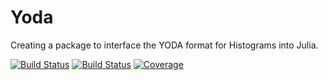 # Yoda
Creating a package to interface the YODA format for Histograms into Julia.

[![Build Status](https://github.com/salvolc/Yoda.jl/actions/workflows/CI.yml/badge.svg?branch=main)](https://github.com/salvolc/Yoda.jl/actions/workflows/CI.yml?query=branch%3Amain)
[![Build Status](https://travis-ci.com/salvolc/Yoda.jl.svg?branch=main)](https://travis-ci.com/salvolc/Yoda.jl)
[![Coverage](https://codecov.io/gh/salvolc/Yoda.jl/branch/main/graph/badge.svg)](https://codecov.io/gh/salvolc/Yoda.jl)
